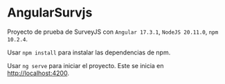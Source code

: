 # AngularSurvjs

Proyecto de prueba de SurveyJS con ``Angular 17.3.1``, ``NodeJS 20.11.0``, ``npm 10.2.4``.

Usar ``npm install`` para instalar las dependencias de npm.


Usar ``ng serve`` para iniciar el proyecto. Este se inicia en [http://localhost:4200](http://localhost:4200).
